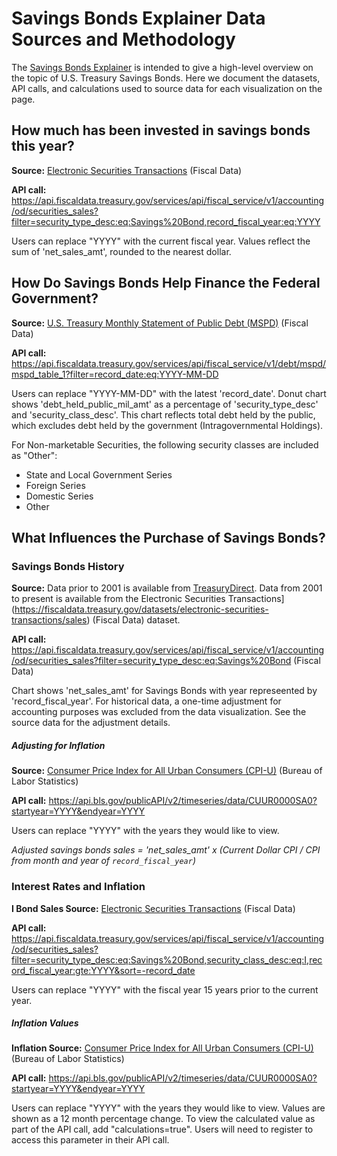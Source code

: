 # Savings Bonds Explainer Data Sources and Methodology

The [Savings Bonds Explainer](https://fiscaldata.treasury.gov/treasury-savings-bonds/) is intended to give a high-level overview on the topic of U.S. Treasury Savings Bonds. Here we document the datasets, API calls, and calculations used to source data for each visualization on the page.

## How much has been invested in savings bonds this year?

**Source:** [Electronic Securities Transactions](https://fiscaldata.treasury.gov/datasets/electronic-securities-transactions/sales) \(Fiscal Data\)

**API call:** https://api.fiscaldata.treasury.gov/services/api/fiscal_service/v1/accounting/od/securities_sales?filter=security_type_desc:eq:Savings%20Bond,record_fiscal_year:eq:YYYY

Users can replace "YYYY" with the current fiscal year. Values reflect the sum of 'net_sales_amt', rounded to the nearest dollar.


## How Do Savings Bonds Help Finance the Federal Government?

**Source:** [U.S. Treasury Monthly Statement of Public Debt \(MSPD\)](https://fiscaldata.treasury.gov/datasets/monthly-statement-public-debt/summary-of-treasury-securities-outstanding) \(Fiscal Data\)

**API call:** https://api.fiscaldata.treasury.gov/services/api/fiscal_service/v1/debt/mspd/mspd_table_1?filter=record_date:eq:YYYY-MM-DD

Users can replace "YYYY-MM-DD" with the latest 'record_date'. Donut chart shows 'debt_held_public_mil_amt' as a percentage of 'security_type_desc' and 'security_class_desc'. This chart reflects total debt held by the public, which excludes debt held by the government \(Intragovernmental Holdings\).

For Non-marketable Securities, the following security classes are included as \"Other\": 
* State and Local Government Series
* Foreign Series
* Domestic Series
* Other


## What Influences the Purchase of Savings Bonds?

### Savings Bonds History
**Source:** Data prior to 2001 is available from [TreasuryDirect](https://www.treasurydirect.gov/research-center/history-of-savings-bond/savings-bond-sales/). Data from 2001 to present is available from the Electronic Securities Transactions](https://fiscaldata.treasury.gov/datasets/electronic-securities-transactions/sales) \(Fiscal Data\) dataset.

**API call:** https://api.fiscaldata.treasury.gov/services/api/fiscal_service/v1/accounting/od/securities_sales?filter=security_type_desc:eq:Savings%20Bond \(Fiscal Data\)

Chart shows 'net_sales_amt' for Savings Bonds with year represeented by 'record_fiscal_year'. For historical data, a one-time adjustment for accounting purposes was excluded from the data visualization. See the source data for the adjustment details.

##### Adjusting for Inflation
**Source:** [Consumer Price Index for All Urban Consumers (CPI-U)](https://data.bls.gov/timeseries/CUUR0000SA0) (Bureau of Labor Statistics)

**API call:** https://api.bls.gov/publicAPI/v2/timeseries/data/CUUR0000SA0?startyear=YYYY&endyear=YYYY

Users can replace "YYYY" with the years they would like to view. 

*Adjusted savings bonds sales = 'net_sales_amt' x \(Current Dollar CPI / CPI from month and year of `record_fiscal_year`\)* <br>


### Interest Rates and Inflation
**I Bond Sales Source:** [Electronic Securities Transactions](https://fiscaldata.treasury.gov/datasets/electronic-securities-transactions/sales) \(Fiscal Data\)

**API call:** https://api.fiscaldata.treasury.gov/services/api/fiscal_service/v1/accounting/od/securities_sales?filter=security_type_desc:eq:Savings%20Bond,security_class_desc:eq:I,record_fiscal_year:gte:YYYY&sort=-record_date

Users can replace "YYYY" with the fiscal year 15 years prior to the current year.

##### Inflation Values
**Inflation Source:** [Consumer Price Index for All Urban Consumers (CPI-U)](https://data.bls.gov/timeseries/CUUR0000SA0) (Bureau of Labor Statistics)

**API call:** https://api.bls.gov/publicAPI/v2/timeseries/data/CUUR0000SA0?startyear=YYYY&endyear=YYYY

Users can replace "YYYY" with the years they would like to view. Values are shown as a 12 month percentage change. To view the calculated value as part of the API call, add "calculations=true". Users will need to register to access this parameter in their API call.


